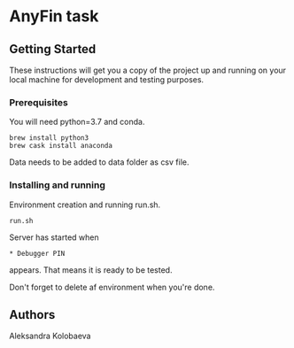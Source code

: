 # AnyFin task

## Getting Started

These instructions will get you a copy of the project up and running on your local machine for development and testing purposes. 

### Prerequisites

You will need python=3.7 and conda.

```
brew install python3
brew cask install anaconda
```

Data needs to be added to data folder as csv file.

### Installing and running

Environment creation and running run.sh.

```
run.sh
```

Server has started when 
```
* Debugger PIN
``` 

appears. That means it is ready to be tested.

Don't forget to delete af environment when you're done.

## Authors

Aleksandra Kolobaeva